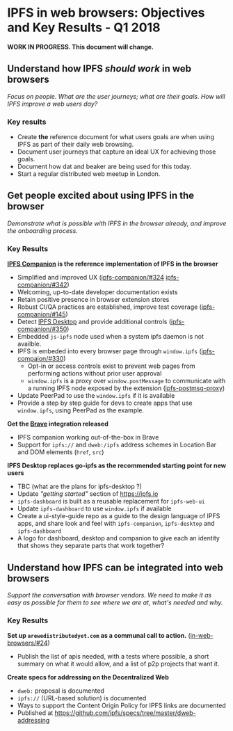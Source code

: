 # IPFS in web browsers: Objectives and Key Results - Q1 2018


**WORK IN PROGRESS. This document will change.**


## Understand how IPFS _should work_ in web browsers

_Focus on people. What are the user journeys; what are their goals. How will IPFS improve a web users day?_

### Key results

- Create **the** reference document for what users goals are when using IPFS as part of their daily web browsing.
- Document user journeys that capture an ideal UX for achieving those goals.
- Document how dat and beaker are being used for this today.
- Start a regular distributed web meetup in London.

## Get people excited about using IPFS in the browser

_Demonstrate what is possible with IPFS in the browser already, and improve the onboarding process._

### Key Results
**[IPFS Companion](https://github.com/ipfs/ipfs-companion) is the reference implementation of IPFS in the browser**
  - Simplified and improved UX  ([ipfs-companion/#324](https://github.com/ipfs-shipyard/ipfs-companion/issues/324) [ipfs-companion/#342](https://github.com/ipfs/ipfs-companion/issues/342))
  - Welcoming, up-to-date developer documentation exists
  - Retain positive presence in browser extension stores
  - Robust CI/QA practices are established, improve test coverage ([ipfs-companion/#145](https://github.com/ipfs/ipfs-companion/issues/145))
  - Detect [IPFS Desktop](https://github.com/ipfs-shipyard/ipfs-desktop) and provide additional controls ([ipfs-companion/#350](https://github.com/ipfs-shipyard/ipfs-companion/issues/350))
  - Embedded `js-ipfs` node used when a system ipfs daemon is not availble.
  - IPFS is embeded into every browser page through `window.ipfs` ([ipfs-compaion/#330](https://github.com/ipfs-shipyard/ipfs-companion/issues/330))
    - Opt-in or access controls exist to prevent web pages from performing actions without prior user approval
    - `window.ipfs` is a proxy over `window.postMessage` to communicate with a running IPFS node exposed by the extension ([ipfs-postmsg-proxy](https://github.com/tableflip/ipfs-postmsg-proxy))
  - Update PeerPad to use the `window.ipfs` if it is available
  - Provide a step by step guide for devs to create apps that use `window.ipfs`, using PeerPad as the example.

**Get the [Brave](https://brave.com) integration released**

- IPFS companion working out-of-the-box in Brave
- Support for `ipfs://` and `dweb:/ipfs` address schemes in Location Bar and DOM elements (`href`, `src`)

**IPFS Desktop replaces go-ipfs as the recommended starting point for new users**

  - TBC (what are the plans for ipfs-desktop ?)
  - Update _"getting started"_ section of https://ipfs.io
  - `ipfs-dashboard` is built as a reusable replacement for `ipfs-web-ui`
  - Update `ipfs-dashboard` to use `window.ipfs` if available
  - Create a ui-style-guide repo as a guide to the design language of IPFS apps, and share look and feel with `ipfs-companion`, `ipfs-desktop` and `ipfs-dashboard`
  - A logo for dashboard, desktop and companion to give each an identity that shows they separate parts that work together?

## Understand how IPFS can be integrated into web browsers

_Support the conversation with browser vendors. We need to make it as easy as possible for them to see where we are at, what's needed and why._

### Key Results

**Set up `arewedistributedyet.com` as a communal call to action.** ([in-web-browsers/#24](https://github.com/ipfs/in-web-browsers/issues/24))
- Publish the list of apis needed, with a tests where possible, a short summary on what it would allow, and a list of p2p projects that want it.    

**Create specs for addressing on the Decentralized Web**
- `dweb:` proposal is documented
- `ipfs://` (URL-based solution) is documented
- Ways to support the Content Origin Policy for IPFS links are documented
- Published at https://github.com/ipfs/specs/tree/master/dweb-addressing

